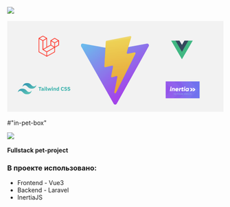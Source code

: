 
<p><image src="https://raw.githubusercontent.com/voroninadm/in-pet-box/master/storage/app/img/box-ok.webp"></image></p>


<img src="./storage/app/img/readme_logos.webp" alt="logos">

#"in-pet-box"

<p><image style="width: 120px;" src="https://raw.githubusercontent.com/voroninadm/pet-box/master/frontend/src/assets/img/box-ok.webp"></image></p>

**Fullstack pet-project**
### В проекте использовано:

- Frontend - Vue3
- Backend - Laravel
- InertiaJS



